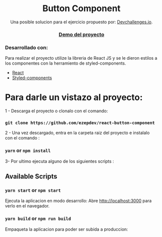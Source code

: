 
<h1 align="center">Button Component</h1>

<div align="center">
   Una posible solucion para el ejercicio propuesto por: <a href="http://devchallenges.io" target="_blank">Devchallenges.io</a>.
</div>

<div align="center">
  <h3>
    <a href="https://button-component-22345.herokuapp.com/">
      Demo del proyecto
    </a>
  </h3>
</div>

### Desarrollado con: 

Para realizar el proyecto utilize la libreria de React JS y se le dieron estilos a los componentes con la herramiento de styled-components.  
- [React](https://reactjs.org/)
- [Styled-components](https://styled-components.com/) 

# Para darle un vistazo al proyecto: 

1 - Descarga el proyecto o clonalo con el comando: 
### `git clone https://github.com/ezepdev/react-button-component `

2 - Una vez descargado, entra en la carpeta raiz del proyecto e instalalo con el comando :
### `yarn` or `npm install`

3- Por ultimo ejecuta alguno de los siguientes scripts : 

## Available Scripts

### `yarn start` or `npm start`

Ejecuta la aplicacion en modo desarrollo: 
Abre [http://localhost:3000](http://localhost:3000) para verlo en el navegador.

### `yarn build` or `npm run build`

Empaqueta la aplicacion para poder ser subida a produccion:
